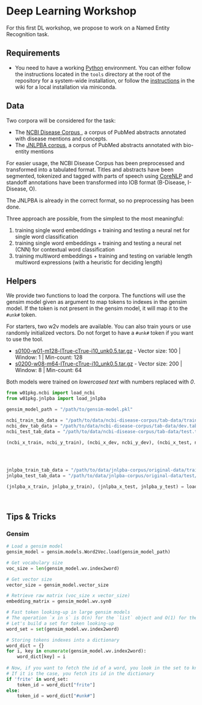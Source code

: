 # Deep Learning Workshop

For this first DL workshop, we propose to work on a Named Entity Recognition task.

## Requirements

* You need to have a working [Python](https://www.python.org/) environment. You can either follow the instructions
located in the `tools` directory at the root of the repository for a system-wide installation, or follow the 
[instructions](https://github.com/ArnaudFerre/AtelierDeepLearningILES/wiki) in the wiki for a local installation via
miniconda.

## Data

Two corpora will be considered for the task:
* The [NCBI Disease Corpus ](https://www.ncbi.nlm.nih.gov/CBBresearch/Dogan/DISEASE/), a corpus of PubMed abstracts
 annotated with disease mentions and concepts.
* The [JNLPBA corpus](http://www.geniaproject.org/shared-tasks/bionlp-jnlpba-shared-task-2004), a corpus of PubMed
 abstracts annotated with bio-entity mentions

For easier usage, the NCBI Disease Corpus has been preprocessed and transformed into a tabulated format. Titles and
abstracts have been segmented, tokenized and tagged with parts of speech using 
[CoreNLP](https://stanfordnlp.github.io/CoreNLP/) and standoff annotations have been transformed into IOB format 
(B-Disease, I-Disease, O).

The JNLPBA is already in the correct format, so no preprocessing has been done.

Three approach are possible, from the simplest to the most meaningful:
1. training single word embeddings + training and testing a neural net for single word classification
2. training single word embeddings + training and testing a neural net (CNN) for contextual word classification
3. training multiword embeddings + training and testing on variable length multiword expressions (with a heuristic for deciding length)

## Helpers

We provide two functions to load the corpora. The functions will use the gensim model given as argument to map tokens to
indexes in the gensim model. If the token is not present in the gensim model, it will map it to the `#unk#` token.

For starters, two w2v models are available. You can also train yours or use randomly initialized vectors. 
Do not forget to have a `#unk#` token if you want to use the tool. 

* [s0100-w01-m128-lTrue-cTrue-i10_unk0.5.tar.gz](https://perso.limsi.fr/tourille/w2v/s0100-w01-m128-lTrue-cTrue-i10_unk0.5.tar.gz) -
 Vector size: 100 | Window: 1 | Min-count: 128
* [s0200-w08-m64-lTrue-cTrue-i10_unk0.5.tar.gz](https://perso.limsi.fr/tourille/w2v/s0200-w08-m64-lTrue-cTrue-i10_unk0.5.tar.gz) - 
 Vector size: 200 | Window: 8 | Min-count: 64
 
Both models were trained on *lowercased text* with numbers replaced with *0*.

```python
from w01pkg.ncbi import load_ncbi
from w01pkg.jnlpba import load_jnlpba

gensim_model_path = "/path/to/gensim-model.pkl"

ncbi_train_tab_data = "/path/to/data/ncbi-disease-corpus/tab-data/train.tab"
ncbi_dev_tab_data = "/path/to/data/ncbi-disease-corpus/tab-data/dev.tab"
ncbi_test_tab_data = "/path/to/data/ncbi-disease-corpus/tab-data/test.tab"

(ncbi_x_train, ncbi_y_train), (ncbi_x_dev, ncbi_y_dev), (ncbi_x_test, ncbi_y_test) = load_ncbi(ncbi_train_tab_data,
                                                                                               ncbi_dev_tab_data,
                                                                                               ncbi_test_tab_data,
                                                                                               gensim_model_path)

jnlpba_train_tab_data = "/path/to/data/jnlpba-corpus/original-data/train/Genia4ERtask1.iob2"
jnlpba_test_tab_data = "/path/to/data/jnlpba-corpus/original-data/test/Genia4EReval1.iob2"

(jnlpba_x_train, jnlpba_y_train), (jnlpba_x_test, jnlpba_y_test) = load_jnlpba(jnlpba_train_tab_data,
                                                                               jnlpba_test_tab_data,
                                                                               gensim_model_path)
```

## Tips & Tricks

### Gensim

```python
# Load a gensim model
gensim_model = gensim.models.Word2Vec.load(gensim_model_path)

# Get vocabulary size
voc_size = len(gensim_model.wv.index2word)

# Get vector size
vector_size = gensim_model.vector_size

# Retrieve raw matrix (voc_size x vector_size)
embedding_matrix = gensim_model.wv.syn0

# Fast token looking-up in large gensim models
# The operation `x in s` is O(n) for the `list` object and O(1) for the `set` object 
# Let's build a set for token looking-up
word_set = set(gensim_model.wv.index2word)

# Storing tokens indexes into a dictionary
word_dict = {}
for i, key in enumerate(gensim_model.wv.index2word):
    word_dict[key] = i
    
# Now, if you want to fetch the id of a word, you look in the set to know if the token is in the vocabulary
# If it is the case, you fetch its id in the dictionary
if 'frite' in word_set:
    token_id = word_dict["frite"]
else:
    token_id = word_dict["#unk#"]
```